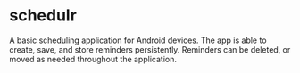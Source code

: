 # schedulr


A basic scheduling application for Android devices. The app is able to create, save, and store reminders persistently. Reminders can be deleted, or moved as needed throughout the application.